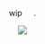 <p align=center> wip⠀⠀. <p align=center>

<p align="center">
  <img src="https://64.media.tumblr.com/27691cc45121aa2173a0ca7e03005967/557d53eadf3e6175-0f/s1280x1920/9c7d6ea8e3cfbbcf7064d265cb7329e8b548778f.pnj"/>
</p>
